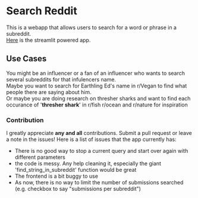 # Search Reddit
This is a webapp that allows users to search for a word or phrase in a subreddit.  
[Here](https://reddit-searcher.streamlit.app/) is the streamlit powered app.  
## Use Cases
You might be an influencer or a fan of an influencer who wants to search several subreddits for that infulencers name.  
Maybe you want to search for Earthling Ed's name in r/Vegan to find what people there are saying about him.  
Or maybe you are doing research on thresher sharks and want to find each occurance of '**thresher shark**' in r/fish r/ocean and r/nature for inspiration  
### Contribution
I greatly appreciate **any and all** contributions.  Submit a pull request or leave a note in the issues!  Here is a list of issues that the app currently has:  
* There is no good way to stop a current query and start over again with different parameters
* the code is messy.  Any help cleaning it, especially the giant 'find_string_in_subreddit' function would be great
* The frontend is a bit buggy to use
* As now, there is no way to limit the number of submissions searched (e.g. checkbox to say "submissions per subreddit")
